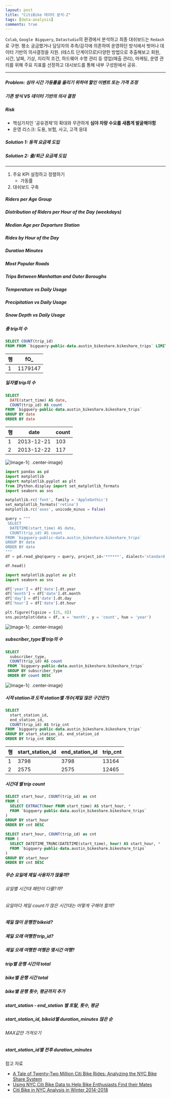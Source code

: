 ```yaml
---
layout: post
title: "CitiBike 데이터 분석-2"
tags: [data-analysis]
comments: true
---
```


`Colab`, `Google Bigquery`, `Datastudio`의 환경에서 분석하고 최종 대쉬보드는 `Redash`로 구현. 평소 궁금했거나 담당자의 추측/감각에 의존하여 운영하던 방식에서 벗어나 데이터 기반의 의사결정을 지원. (테스트 단계이므로)다양한 방법으로 추출해보고 회원, 시간, 날짜, 기상, 지리적 조건, 하드웨어 수명 관리 등 영업(매출 관리), 마케팅, 운영 관리를 위해 주요 지표를 선정하고 대시보드를 통해 내부 구성원에서 공유.

----

##### Problem: 심야 시간 가동률을 올리기 위하여 할인 이벤트 또는 가격 조정
##### 기존 방식 VS 데이터 기반의 의사 결정
##### Risk
  - 핵심가치인 '공유경제'의 확대와 무관하게 **심야 차량 수요를 새롭게 발굴해야함**
  - 운영 리스크: 도용, 보험, 사고, 고객 응대  

##### Solution 1: 동적 요금제 도입
##### Solution 2: 출/퇴근 요금제 도입

----

1. 주요 KPI 설정하고 정렬하기
    - 가동률
2. 대쉬보드 구축


##### Riders per Age Group
##### Distribution of Riders per Hour of the Day (weekdays)
##### Median Age per Departure Station
##### Rides by Hour of the Day
##### Duration Minutes
##### Most Popular Roads
##### Trips Between Manhattan and Outer Boroughs
##### Temperature vs Daily Usage
##### Precipitation vs Daily Usage
##### Snow Depth vs Daily Usage


##### 총 trip의 수

```sql
SELECT COUNT(trip_id)
FROM FROM `bigquery-public-data.austin_bikeshare.bikeshare_trips` LIMIT 1000
```

| 행 | fO_     |
|----|---------|
| 1  | 1179147 |


##### 일자별 trip의 수
```sql
SELECT 
  DATE(start_time) AS date,
  COUNT(trip_id) AS count
FROM `bigquery-public-data.austin_bikeshare.bikeshare_trips`
GROUP BY date
ORDER BY date
```

| 행 | date       | count |
|----|------------|-------|
| 1  | 2013-12-21 | 103   |
| 2  | 2013-12-22 | 117   |

![Image-1](../images/2019-11-20-Citibike-Data-Analysis-1.png){: .center-image}

```python
import pandas as pd
import matplotlib
import matplotlib.pyplot as plt
from IPython.display import set_matplotlib_formats
import seaborn as sns

matplotlib.rc('font', family = 'AppleGothic')
set_matplotlib_formats('retina')
matplotlib.rc('axes', unicode_minus = False)
```

```python
query = """
 SELECT 
  DATETIME(start_time) AS date,
  COUNT(trip_id) AS count
FROM `bigquery-public-data.austin_bikeshare.bikeshare_trips`
GROUP BY date
ORDER BY date
"""
df = pd.read_gbq(query = query, project_id='******', dialect='standard')

df.head()
```

```python
import matplotlib.pyplot as plt
import seaborn as sns

df['year'] = df['date'].dt.year
df['month'] = df['date'].dt.month
df['day'] = df['date'].dt.day
df['hour'] = df['date'].dt.hour

plt.figure(figsize = [25, 8])
sns.pointplot(data = df, x = 'month', y = 'count', hue = 'year')
```

![Image-1](../images/2019-11-20-Citibike-Data-Analysis-3.png){: .center-image}


##### subscriber_type별 trip의 수

```sql
SELECT 
  subscriber_type,
  COUNT(trip_id) AS count
 FROM `bigquery-public-data.austin_bikeshare.bikeshare_trips`
 GROUP BY subscriber_type
 ORDER BY count DESC
 ```

![Image-1](../images/2019-11-20-Citibike-Data-Analysis-2.png){: .center-image}

##### 시작 station과 도착 station별 개수(제일 많은 구간은?)
```sql
SELECT 
  start_station_id,
  end_station_id,
  COUNT(trip_id) AS trip_cnt
FROM `bigquery-public-data.austin_bikeshare.bikeshare_trips`
GROUP BY start_station_id, end_station_id
ORDER BY trip_cnt DESC
```

| 행 | start_station_id | end_station_id | trip_cnt |
|----|------------------|----------------|----------|
| 1  | 3798             | 3798           | 13164    |
| 2  | 2575             | 2575           | 12465    |


##### 시간대 별 trip count
```sql
SELECT start_hour, COUNT(trip_id) as cnt
FROM (
  SELECT EXTRACT(hour FROM start_time) AS start_hour, *
  FROM `bigquery-public-data.austin_bikeshare.bikeshare_trips`
)
GROUP BY start_hour
ORDER BY cnt DESC
```

```sql
SELECT start_hour, COUNT(trip_id) as cnt
FROM (
  SELECT DATETIME_TRUNC(DATETIME(start_time), hour) AS start_hour, *
  FROM `bigquery-public-data.austin_bikeshare.bikeshare_trips`
)
GROUP BY start_hour
ORDER BY cnt DESC
```

##### 무슨 요일에 제일 사용자가 많을까?
###### 요일별 시간대 패턴이 다를?까?
###### 요일마다 제일 count가 많은 시간대는 어떻게 구해야 할까?
##### 제일 많이 운행한 bikeid?
##### 제일 오래 여행한 trip_id?
##### 제일 오래 여행한 여행은 몇시간 여행?



##### trip별 운행 시간의 total
##### bike별 운행 시간 total
##### bike별 운행 횟수, 평균까지 추가
##### start_station - end_station 별 토탈, 횟수, 평균
##### start_station_id, bikeid별 duration_minutes 많은 순
###### MAX값만 가져오기


##### start_station_id별 전후 duration_minutes



참고 자료
- [A Tale of Twenty-Two Million Citi Bike Rides: Analyzing the NYC Bike Share System](https://toddwschneider.com/posts/a-tale-of-twenty-two-million-citi-bikes-analyzing-the-nyc-bike-share-system/)
- [Using NYC Citi Bike Data to Help Bike Enthusiasts Find their Mates](https://medium.com/@clairekeser/using-nyc-citi-bike-data-to-help-bike-enthusiasts-find-their-mates-70a661c098f1)
- [Citi Bike in NYC Analysis in Winter 2014-2018](https://public.tableau.com/profile/nami.tokunaga8823#!/vizhome/citibikeAnalysis/citibikeAnalysis)